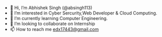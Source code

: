 - 👋 Hi, I’m  Abhishek Singh (@absingh113)
- 👀 I’m interested in Cyber Sercurity,Web Developer & Cloud Computing.
- 🌱 I’m currently learning Computer Engineering.
- 💞️ I’m looking to collaborate on Internship
- 📫 How to reach me edx17443@gmail.com

<!---
absingh113/absingh113 is a ✨ special ✨ repository because its `README.md` (this file) appears on your GitHub profile.
You can click the Preview link to take a look at your changes.
--->
